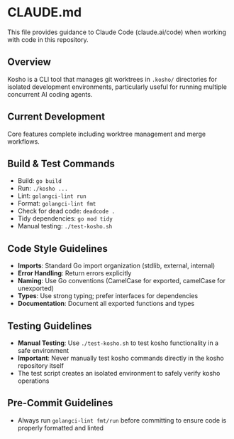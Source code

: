 # CLAUDE.md

This file provides guidance to Claude Code (claude.ai/code) when working with code in this repository.

## Overview

Kosho is a CLI tool that manages git worktrees in `.kosho/` directories for isolated development environments, particularly useful for running multiple concurrent AI coding agents.

## Current Development

Core features complete including worktree management and merge workflows.

## Build & Test Commands

- Build: `go build`
- Run: `./kosho ...`
- Lint: `golangci-lint run`
- Format: `golangci-lint fmt`
- Check for dead code: `deadcode .`
- Tidy dependencies: `go mod tidy`
- Manual testing: `./test-kosho.sh`

## Code Style Guidelines

- **Imports**: Standard Go import organization (stdlib, external, internal)
- **Error Handling**: Return errors explicitly
- **Naming**: Use Go conventions (CamelCase for exported, camelCase for unexported)
- **Types**: Use strong typing; prefer interfaces for dependencies
- **Documentation**: Document all exported functions and types

## Testing Guidelines

- **Manual Testing**: Use `./test-kosho.sh` to test kosho functionality in a safe environment
- **Important**: Never manually test kosho commands directly in the kosho repository itself
- The test script creates an isolated environment to safely verify kosho operations

## Pre-Commit Guidelines

- Always run `golangci-lint fmt/run` before committing to ensure code is properly formatted and linted
